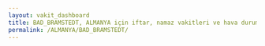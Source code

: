 ```yaml
---
layout: vakit_dashboard
title: BAD_BRAMSTEDT, ALMANYA için iftar, namaz vakitleri ve hava durumu - ilçe/eyalet seç
permalink: /ALMANYA/BAD_BRAMSTEDT/
---
```


<script type="text/javascript">
  var GLOBAL_COUNTRY = 'ALMANYA';
  var GLOBAL_CITY = 'BAD_BRAMSTEDT';
  var GLOBAL_STATE = '';
  var lat = 72;
  var lon = 21;
</script>
